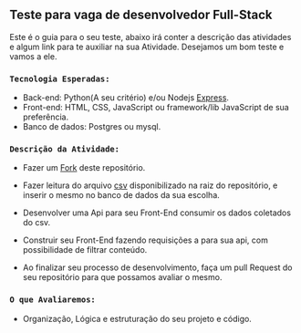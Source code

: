 ## Teste para vaga de desenvolvedor Full-Stack

Este é o guia para o seu teste, abaixo irá conter a descrição das atividades 
e algum link para te auxiliar na sua Atividade.
Desejamos um bom teste e vamos a ele.

### `Tecnologia Esperadas:`
* Back-end: Python(A seu critério) e/ou Nodejs [Express](https://expressjs.com/pt-br/).
* Front-end: HTML, CSS, JavaScript ou framework/lib JavaScript de sua preferência.
* Banco de dados: Postgres ou mysql.

### `Descrição da Atividade:`

* Fazer um [Fork](https://github.com/UNIVALI-LITE/Portugol-Studio/wiki/Fazendo-um-Fork-do-reposit%C3%B3rio) deste repositório.

* Fazer leitura do arquivo [csv](./chamadas.csv) disponibilizado na raiz do repositório, 
e inserir o mesmo no banco de dados da sua escolha.

* Desenvolver uma Api para seu Front-End consumir os dados coletados do csv.

* Construir seu Front-End fazendo requisições a para sua api, com possibilidade de filtrar conteúdo.

* Ao finalizar seu processo de desenvolvimento, faça um pull Request do seu repositório para que possamos avaliar o mesmo.

### `O que Avaliaremos:`
* Organização, Lógica e estruturação do seu projeto e código.